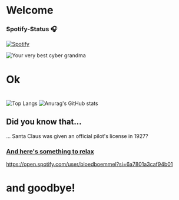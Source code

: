 # Welcome
### Spotify-Status 🎧
[![Spotify](https://novatorem-amber-nine.vercel.app/api/spotify)](https://open.spotify.com/user/bloedboemmel)

![Your very best cyber grandma](https://thekenyonthrill.files.wordpress.com/2013/10/44-grandma-computer-e1381195849436.jpg)
# Ok

#
![Top Langs](https://letstrys-bloedboemmel.vercel.app/api/top-langs/?username=bloedboemmel)
![Anurag's GitHub stats](https://letstrys-bloedboemmel.vercel.app/api?username=bloedboemmel&show_icons=true&theme=radical)
## Did you know that...
... Santa Claus was given an official pilot's license in 1927?
### [And here's something to relax](http://www.5z8.info/open.exe_h2n6lk_worm)
https://open.spotify.com/user/bloedboemmel?si=6a7801a3caf94b01
# and goodbye!
